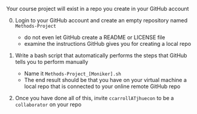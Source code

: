 
Your course project will exist in a repo you create in your GitHub account

0. Login to your GitHub account and create an empty repository named `Methods-Project`
   * do not even let GitHub create a README or LICENSE file
   * examine the instructions GitHub gives you for creating a local repo

0. Write a bash script that automatically performs the steps that GitHub tells you to perform manually
   * Name it `Methods-Project_[Moniker].sh`
   * The end result should be that you have on your virtual machine a local repo that is connected to your online remote GitHub repo

0. Once you have done all of this, invite `ccarrollATjhuecon` to be a `collaborator` on your repo

